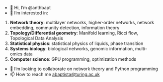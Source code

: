 - 👋 Hi, I’m @anthbapt
- 👀 I’m interested in: 

1. **Network theory**: multilayer networks, higher-order networks, network embedding,
                                               community detection, information theory
2. **Topology/Differential geometry**: Manifold learning, Ricci flow, Topological Data Analysis
3. **Statistical physics**: statistical physics of liquids, phase transition
4. **Systems biology**: biological networks, genomic information, multi-omics data
5. **Computer science**: GPU programming, optimization methods
                        
- 💞️ I’m looking to collaborate on network theory and Python programming
- 📫 How to reach me abaptista@turing.ac.uk

<!---
anthbapt/anthbapt is a ✨ special ✨ repository because its `README.md` (this file) appears on your GitHub profile.
You can click the Preview link to take a look at your changes.
--->
